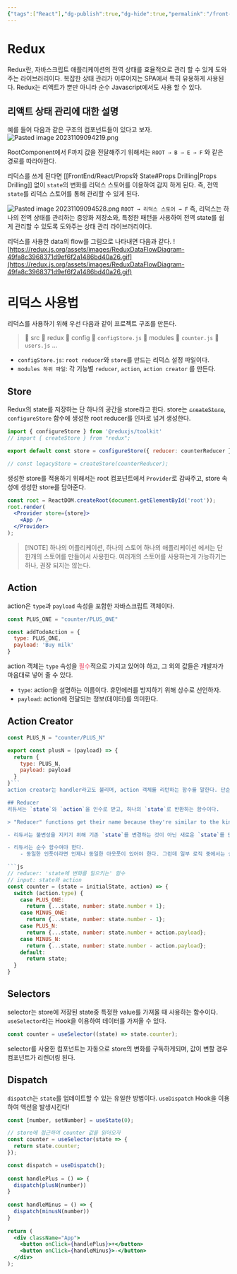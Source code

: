 ```yaml
---
{"tags":["React"],"dg-publish":true,"dg-hide":true,"permalink":"/front-end/react/redux/","hide":true,"dgPassFrontmatter":true,"noteIcon":""}
---
```



# Redux
Redux란, 자바스크립트 애플리케이션의 전역 상태를 효율적으로 관리 할 수 있게 도와주는 라이브러리이다.
복잡한 상태 관리가 이루어지는 SPA에서 특히 유용하게 사용된다. Redux는 리액트가 뿐만 아니라 순수 Javascript에서도 사용 할 수 있다.

## 리액트 상태 관리에 대한 설명
예를 들어 다음과 같은 구조의 컴포넌트들이 있다고 보자.
![Pasted image 20231109094219.png](/img/user/Pasted%20image%2020231109094219.png)

RootComponent에서 F까지 값을 전달해주기 위해서는 `ROOT → B → E → F` 와 같은 경로를 따라야한다.

리덕스를 쓰게 된다면 [[FrontEnd/React/Props와 State#Props Drilling\|Props Drilling]] 없이 `state`의 변화를 리덕스 스토어를 이용하여 감지 하게 된다. 즉, 전역 `state`를 리덕스 스토어를 통해 관리할 수 있게 된다.

![Pasted image 20231109094528.png](/img/user/Pasted%20image%2020231109094528.png)
`ROOT → 리덕스 스토어 → F`
즉, 리덕스는 하나의 전역 상태를 관리하는 중앙화 저장소와, 특정한 패턴을 사용하여 전역 state를 쉽게 관리할 수 있도록 도와주는 상태 관리 라이브러리이다.

리덕스를 사용한 data의 flow를 그림으로 나타내면 다음과 같다.
![https://redux.js.org/assets/images/ReduxDataFlowDiagram-49fa8c3968371d9ef6f2a1486bd40a26.gif](https://redux.js.org/assets/images/ReduxDataFlowDiagram-49fa8c3968371d9ef6f2a1486bd40a26.gif)


# 리덕스 사용법
리덕스를 사용하기 위해 우선 다음과 같이 프로젝트 구조를 만든다.
> 📂 src
> 	📂 redux
> 		📂 config
> 			📄 `configStore.js`
> 		📂 modules
> 			📄 `counter.js`
> 			📄 `users.js`
> 			...

- `configStore.js`: `root reducer`와 `store`를 만드는 리덕스 설정 파일이다.
- `modules 하위 파일`: 각 기능별 `reducer`, `action`, `action creator` 를 만든다.

## Store
Redux의 state를 저장하는 단 하나의 공간을 store라고 한다. store는 ~~`createStore`~~, `configureStore` 함수에 생성한 root reducer를 인자로 넘겨 생성한다.

```js
import { configureStore } from '@reduxjs/toolkit'
// import { createStore } from "redux";

export default const store = configureStore({ reducer: counterReducer })

// const legacyStore = createStore(counterReducer);
```

생성한 store를 적용하기 위해서는 root 컴포넌트에서 `Provider`로 감싸주고, store 속성에 생성한 store를 담아준다.
```jsx
const root = ReactDOM.createRoot(document.getElementById('root'));  
root.render(  
  <Provider store={store}>  
    <App />  
  </Provider>  
);
```

> [!NOTE] 하나의 어플리케이션, 하나의 스토어
>     하나의 애플리케이션 에서는 단 한개의 스토어를 만들어서 사용한다. 여러개의 스토어를 사용하는게 가능하기는 하나, 권장 되지는 않는다.

## Action
action은 `type`과 `payload` 속성을 포함한 자바스크립트 객체이다.

```js
const PLUS_ONE = "counter/PLUS_ONE"

const addTodoAction = {
  type: PLUS_ONE,
  payload: 'Buy milk'
}
```
action 객체는 `type` 속성을 <span style='color:#eb3b5a'>필수</span>적으로 가지고 있어야 하고, 그 외의 값들은 개발자가 마음대로 넣어 줄 수 있다.

-  `type`: action을 설명하는 이름이다. 휴먼에러를 방지하기 위해 상수로 선언하자.
- `payload`: action에 전달되는 정보(데이터)를 의미한다.

## Action Creator
```js
const PLUS_N = "counter/PLUS_N"

export const plusN = (payload) => {  
  return {  
    type: PLUS_N,  
    payload: payload  
  }  
}```
action creator는 handler라고도 불리며, action 객체를 리턴하는 함수를 말한다. 단순히 파라미터를 받아와서 액션 객체 형태로 만들어 준다.

## Reducer
리듀서는 `state`와 `action`을 인수로 받고, 하나의 `state`로 반환하는 함수이다.

> "Reducer" functions get their name because they're similar to the kind of callback function you pass to the [Array.reduce()](https://developer.mozilla.org/en-US/docs/Web/JavaScript/Reference/Global_Objects/Array/reduce) method.

- 리듀서는 불변성을 지키기 위해 기존 `state`를 변경하는 것이 아닌 새로운 `state`를 만들어 반환해야 한다. 즉, 기존 `state`를 복사한 후 값을 교체하여 반환하거나, 그냥 기존 `state`를 그대로 반환하던가 해야 한다.

- 리듀서는 순수 함수여야 한다.
    - 동일한 인풋이라면 언제나 동일한 아웃풋이 있어야 한다. 그런데 일부 로직 중에서는 실행 할 때마다 다른 결과값이 나타날 수 도 있다. 랜덤 숫자를 생성 한다던가, 네트워크에 요청을 한다던가... 그러한 작업은 결코 순수하지 않은 작업이므로, 리듀서 함수의 바깥에서 처리를 해줘야 한다.

```js
// reducer: 'state에 변화를 일으키는' 함수  
// input: state와 action  
const counter = (state = initialState, action) => {  
  switch (action.type) {  
    case PLUS_ONE:  
      return {...state, number: state.number + 1};  
    case MINUS_ONE:  
      return {...state, number: state.number - 1};  
    case PLUS_N:  
      return {...state, number: state.number + action.payload}; 
    case MINUS_N:  
      return {...state, number: state.number - action.payload}; 
    default:  
      return state;  
  }  
}
```


## Selectors
selector는 store에 저장된 state중 특정한 value를 가져올 때 사용하는 함수이다. `useSelector`라는 Hook을 이용하여 데이터를 가져올 수 있다.

```jsx
const counter = useSelector((state) => state.counter);
```

selector를 사용한 컴포넌트는 자동으로 store의 변화를 구독하게되며, 값이 변할 경우 컴포넌트가 리렌더링 된다.

## Dispatch
`dispatch`는 `state`를 업데이트할 수 있는 유일한 방법이다. `useDispatch` Hook을 이용하여 액션을 발생시킨다!

```jsx
const [number, setNumber] = useState(0);

// store에 접근하여 counter 값을 읽어오자  
const counter = useSelector(state => {  
  return state.counter;  
});

const dispatch = useDispatch();  
  
const handlePlus = () => {  
  dispatch(plusN(number))  
}  
  
const handleMinus = () => {  
  dispatch(minusN(number))  
}  
  
return (  
  <div className="App">  
    <button onClick={handlePlus}>+</button>  
    <button onClick={handleMinus}>-</button>  
  </div>  
);
```

